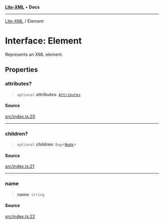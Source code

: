 [**Lite-XML**](../README.md) • **Docs**

***

[Lite-XML](../globals.md) / Element

# Interface: Element

Represents an XML element.

## Properties

### attributes?

> `optional` **attributes**: [`Attributes`](../type-aliases/Attributes.md)

#### Source

[src/index.ts:20](https://github.com/softcraft-development/lite-xml/blob/7f70177857958c974aa744b453180d0f3220277b/src/index.ts#L20)

***

### children?

> `optional` **children**: `Bag`\<[`Node`](../type-aliases/Node.md)\>

#### Source

[src/index.ts:21](https://github.com/softcraft-development/lite-xml/blob/7f70177857958c974aa744b453180d0f3220277b/src/index.ts#L21)

***

### name

> **name**: `string`

#### Source

[src/index.ts:22](https://github.com/softcraft-development/lite-xml/blob/7f70177857958c974aa744b453180d0f3220277b/src/index.ts#L22)
